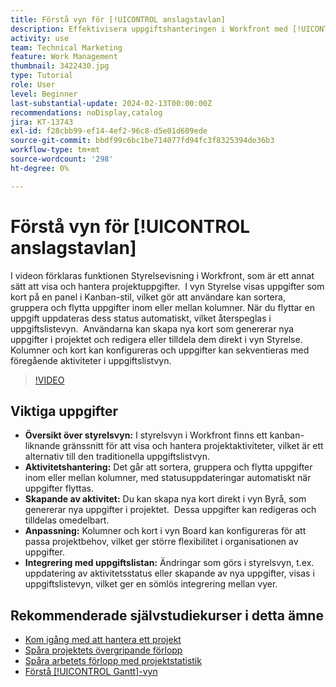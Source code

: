 ```yaml
---
title: Förstå vyn för [!UICONTROL anslagstavlan]
description: Effektivisera uppgiftshanteringen i Workfront med [!UICONTROL -gränssnittet för vyn &#x200B;]Board [!DNL Kanban]  som erbjuder sortering, skapande, anpassning och smidig integrering med uppgiftslistevyn för effektiv projektorganisation.
activity: use
team: Technical Marketing
feature: Work Management
thumbnail: 3422430.jpg
type: Tutorial
role: User
level: Beginner
last-substantial-update: 2024-02-13T00:00:00Z
recommendations: noDisplay,catalog
jira: KT-13743
exl-id: f28cbb99-ef14-4ef2-96c8-d5e01d609ede
source-git-commit: bbdf99c6bc1be714077fd94fc3f8325394de36b3
workflow-type: tm+mt
source-wordcount: '298'
ht-degree: 0%

---
```


# Förstå vyn för [!UICONTROL anslagstavlan]

I videon förklaras funktionen Styrelsevisning i Workfront, som är ett annat sätt att visa och hantera projektuppgifter. &#x200B; I vyn Styrelse visas uppgifter som kort på en panel i Kanban-stil, vilket gör att användare kan sortera, gruppera och flytta uppgifter inom eller mellan kolumner. &#x200B; När du flyttar en uppgift uppdateras dess status automatiskt, vilket återspeglas i uppgiftslistevyn. &#x200B; Användarna kan skapa nya kort som genererar nya uppgifter i projektet och redigera eller tilldela dem direkt i vyn Styrelse. &#x200B; Kolumner och kort kan konfigureras och uppgifter kan sekventieras med föregående aktiviteter i uppgiftslistvyn.

>[!VIDEO](https://video.tv.adobe.com/v/3432419/?quality=12&learn=on&enablevpops=1&captions=swe)

## Viktiga uppgifter

* **Översikt över styrelsvyn:** I styrelsvyn i Workfront finns ett kanban-liknande gränssnitt för att visa och hantera projektaktiviteter, vilket är ett alternativ till den traditionella uppgiftslistvyn. &#x200B;
* **Aktivitetshantering:** Det går att sortera, gruppera och flytta uppgifter inom eller mellan kolumner, med statusuppdateringar automatiskt när uppgifter flyttas. &#x200B;
* **Skapande av aktivitet:** Du kan skapa nya kort direkt i vyn Byrå, som genererar nya uppgifter i projektet. &#x200B; Dessa uppgifter kan redigeras och tilldelas omedelbart. &#x200B;
* **Anpassning:** Kolumner och kort i vyn Board kan konfigureras för att passa projektbehov, vilket ger större flexibilitet i organisationen av uppgifter. &#x200B;
* **Integrering med uppgiftslistan:** Ändringar som görs i styrelsvyn, t.ex. uppdatering av aktivitetsstatus eller skapande av nya uppgifter, visas i uppgiftslistevyn, vilket ger en sömlös integrering mellan vyer. &#x200B;


## Rekommenderade självstudiekurser i detta ämne

* [Kom igång med att hantera ett projekt](/help/manage-work/projects/getting-started-manage-a-project.md)
* [Spåra projektets övergripande förlopp](/help/manage-work/projects/track-overall-project-progress.md)
* [Spåra arbetets förlopp med projektstatistik](/help/manage-work/projects/track-work-progress-with-project-metrics.md)
* [Förstå [!UICONTROL Gantt]-vyn](/help/manage-work/projects/understand-the-gantt-view.md)
